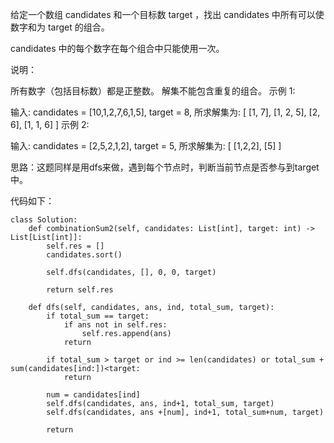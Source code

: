 给定一个数组 candidates 和一个目标数 target ，找出 candidates 中所有可以使数字和为 target 的组合。

candidates 中的每个数字在每个组合中只能使用一次。

说明：

所有数字（包括目标数）都是正整数。
解集不能包含重复的组合。 
示例 1:

输入: candidates = [10,1,2,7,6,1,5], target = 8,
所求解集为:
[
  [1, 7],
  [1, 2, 5],
  [2, 6],
  [1, 1, 6]
]
示例 2:

输入: candidates = [2,5,2,1,2], target = 5,
所求解集为:
[
  [1,2,2],
  [5]
]



思路：这题同样是用dfs来做，遇到每个节点时，判断当前节点是否参与到target中。


代码如下：
```
class Solution:
    def combinationSum2(self, candidates: List[int], target: int) -> List[List[int]]:
        self.res = []
        candidates.sort()

        self.dfs(candidates, [], 0, 0, target)

        return self.res

    def dfs(self, candidates, ans, ind, total_sum, target):
        if total_sum == target:
            if ans not in self.res:
                self.res.append(ans)
            return

        if total_sum > target or ind >= len(candidates) or total_sum + sum(candidates[ind:])<target:
            return
        
        num = candidates[ind]
        self.dfs(candidates, ans, ind+1, total_sum, target)
        self.dfs(candidates, ans +[num], ind+1, total_sum+num, target)
    
        return
```